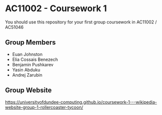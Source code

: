 # AC11002 - Coursework 1
You should use this repository for your first group coursework in AC11002 / AC51046

## Group Members
- Euan Johnston
- Elia Cossais Benezech
- Benjamin Pushkarev
- Yasin Abduku
- Andrej Zarubin

## Group Website
https://universityofdundee-computing.github.io/coursework-1---wikipedia-website-group-1-rollercoaster-tycoon/
